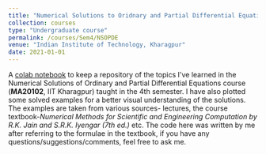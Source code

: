 ```yaml
---
title: "Numerical Solutions to Oridnary and Partial Differential Equations"
collection: courses
type: "Undergraduate course"
permalink: /courses/Sem4/NSOPDE
venue: "Indian Institute of Technology, Kharagpur"
date: 2021-01-01
---
```


A [colab notebook](https://colab.research.google.com/drive/1vuS-mCkyEX9JqrXa2EvfscBvHjGL5MAT?usp=sharing) to keep a repository of the topics I've learned in the Numerical Solutions of Ordinary and Partial Differential Equations course (**MA20102**, IIT Kharagpur) taught in the 4th semester. I have also plotted some solved examples for a better visual understanding of the solutions. The examples are taken from various sources- lectures, the course textbook-*Numerical Methods for Scientific and Engineering Computation by R.K. Jain and S.R.K. Iyengar (7th ed.)* etc.
The code here was written by me after referring to the formulae in the textbook, if you have any questions/suggestions/comments, feel free to ask me.